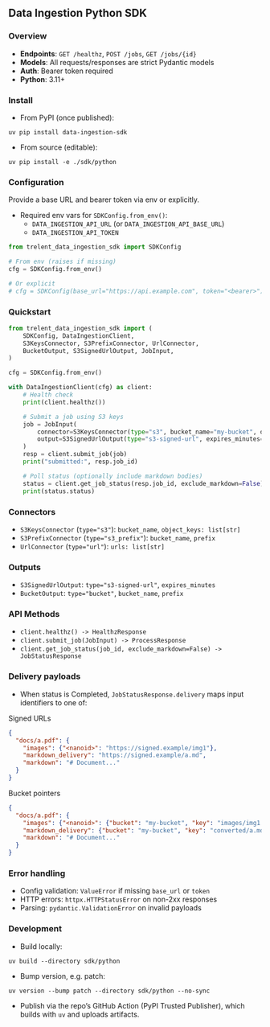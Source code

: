 ## Data Ingestion Python SDK

### Overview
- **Endpoints**: `GET /healthz`, `POST /jobs`, `GET /jobs/{id}`
- **Models**: All requests/responses are strict Pydantic models
- **Auth**: Bearer token required
- **Python**: 3.11+

### Install
- From PyPI (once published):
```
uv pip install data-ingestion-sdk
```
- From source (editable):
```
uv pip install -e ./sdk/python
```

### Configuration
Provide a base URL and bearer token via env or explicitly.
- Required env vars for `SDKConfig.from_env()`:
  - `DATA_INGESTION_API_URL` (or `DATA_INGESTION_API_BASE_URL`)
  - `DATA_INGESTION_API_TOKEN`

```python
from trelent_data_ingestion_sdk import SDKConfig

# From env (raises if missing)
cfg = SDKConfig.from_env()

# Or explicit
# cfg = SDKConfig(base_url="https://api.example.com", token="<bearer>")
```

### Quickstart
```python
from trelent_data_ingestion_sdk import (
    SDKConfig, DataIngestionClient,
    S3KeysConnector, S3PrefixConnector, UrlConnector,
    BucketOutput, S3SignedUrlOutput, JobInput,
)

cfg = SDKConfig.from_env()

with DataIngestionClient(cfg) as client:
    # Health check
    print(client.healthz())

    # Submit a job using S3 keys
    job = JobInput(
        connector=S3KeysConnector(type="s3", bucket_name="my-bucket", object_keys=["docs/a.pdf", "vids/b.mp4"]),
        output=S3SignedUrlOutput(type="s3-signed-url", expires_minutes=60),
    )
    resp = client.submit_job(job)
    print("submitted:", resp.job_id)

    # Poll status (optionally include markdown bodies)
    status = client.get_job_status(resp.job_id, exclude_markdown=False)
    print(status.status)
```

### Connectors
- `S3KeysConnector` (`type="s3"`): `bucket_name`, `object_keys: list[str]`
- `S3PrefixConnector` (`type="s3_prefix"`): `bucket_name`, `prefix`
- `UrlConnector` (`type="url"`): `urls: list[str]`

### Outputs
- `S3SignedUrlOutput`: `type="s3-signed-url"`, `expires_minutes`
- `BucketOutput`: `type="bucket"`, `bucket_name`, `prefix`

### API Methods
- `client.healthz() -> HealthzResponse`
- `client.submit_job(JobInput) -> ProcessResponse`
- `client.get_job_status(job_id, exclude_markdown=False) -> JobStatusResponse`

### Delivery payloads
- When status is Completed, `JobStatusResponse.delivery` maps input identifiers to one of:

Signed URLs
```json
{
  "docs/a.pdf": {
    "images": {"<nanoid>": "https://signed.example/img1"},
    "markdown_delivery": "https://signed.example/a.md",
    "markdown": "# Document..."
  }
}
```

Bucket pointers
```json
{
  "docs/a.pdf": {
    "images": {"<nanoid>": {"bucket": "my-bucket", "key": "images/img1.png"}},
    "markdown_delivery": {"bucket": "my-bucket", "key": "converted/a.md"},
    "markdown": "# Document..."
  }
}
```

### Error handling
- Config validation: `ValueError` if missing `base_url` or `token`
- HTTP errors: `httpx.HTTPStatusError` on non-2xx responses
- Parsing: `pydantic.ValidationError` on invalid payloads

### Development
- Build locally:
```
uv build --directory sdk/python
```
- Bump version, e.g. patch:
```
uv version --bump patch --directory sdk/python --no-sync
```
- Publish via the repo’s GitHub Action (PyPI Trusted Publisher), which builds with `uv` and uploads artifacts.

